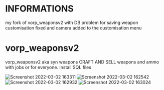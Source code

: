 # INFORMATIONS

  my fork of vorp_weaponsv2 with DB problem for saving weapon customisation fixed and camera added to the customisation menu

# vorp_weaponsv2
vorp_weaponsv2 aka syn weapons
CRAFT AND SELL weapons and ammo 
with jobs or for everyone.
install SQL files



![Screenshot 2022-03-02 163311](https://user-images.githubusercontent.com/87246847/156406255-bbe6a417-c55c-4ac4-a09f-9be3b62b5369.jpg)
![Screenshot 2022-03-02 162542](https://user-images.githubusercontent.com/87246847/156406257-982e58d3-df54-41d1-83fe-12fb13cf4eff.jpg)
![Screenshot 2022-03-02 162932](https://user-images.githubusercontent.com/87246847/156406259-f5ded173-70aa-445f-80d8-8c1ae0d3b4a2.jpg)
![Screenshot 2022-03-02 163024](https://user-images.githubusercontent.com/87246847/156406260-9c49a08d-cd8e-4c50-9cca-45328d8229dd.jpg)
